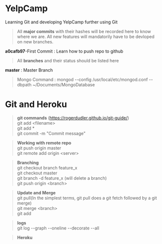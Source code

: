 # YelpCamp
Learning Git and developing YelpCamp further using Git

>All **major commits** with their hashes will be recorded here to know where we are.
All new features will mandatorily have to be devloped on new branches.

**a0cafb97**-First Commit : Learn how to push repo to github

>All **branches** and their status should be listed here

**master** : Master Branch

>Mongo Command : mongod --config /usr/local/etc/mongod.conf --dbpath ~/Documents/MongoDatabase

# Git and Heroku  

>**git commands** (https://rogerdudler.github.io/git-guide/)  
git add \<filename\>  
git add *  
git commit -m "Commit message"  

>**Working with remote repo**  
git push origin master  
git remote add origin \<server\>  

>**Branching**  
git checkout branch feature_x  
git checkout master  
git branch -d feature_x (will delete a branch)  
git push origin \<branch\>   

>**Update and Merge**  
git pull(In the simplest terms, git pull does a git fetch followed by a git merge)  
git merge \<branch\>  
git add  

>**logs**  
git log --graph --oneline --decorate --all  

>**Heroku**

